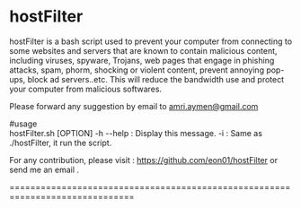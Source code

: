 hostFilter
==========

hostFilter is a bash script used to prevent your computer from connecting to some websites and servers that are known to contain malicious content, including viruses, spyware, Trojans, web pages that engage in phishing attacks, spam, phorm, shocking or violent content, prevent annoying pop-ups, block ad servers..etc. This will reduce the bandwidth use and protect your computer from malicious softwares. 

Please forward any suggestion by email to amri.aymen@gmail.com

#usage	 		
hostFilter.sh [OPTION]
			-h --help : Display this message.
			-i : Same as ./hostFilter, it run the script.


For any contribution, please visit : https://github.com/eon01/hostFilter or send me an email . 






==============================================================================
